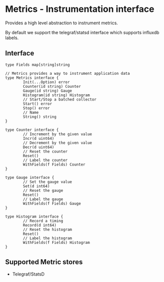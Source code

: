 # Metrics - Instrumentation interface
 
Provides a high level abstraction to instrument metrics.

By default we support the telegraf/statsd interface which supports influxdb labels.

## Interface

```
type Fields map[string]string

// Metrics provides a way to instrument application data
type Metrics interface {
        Init(...Option) error
        Counter(id string) Counter
        Gauge(id string) Gauge
        Histogram(id string) Histogram
        // Start/Stop a batched collector
        Start() error
        Stop() error
        // Name
        String() string
}

type Counter interface {
        // Increment by the given value
        Incr(d uint64)
        // Decrement by the given value
        Decr(d uint64)
        // Reset the counter
        Reset()
        // Label the counter
        WithFields(f Fields) Counter
}

type Gauge interface {
        // Set the gauge value
        Set(d int64)
        // Reset the gauge
        Reset()
        // Label the gauge
        WithFields(f Fields) Gauge
}

type Histogram interface {
        // Record a timing
        Record(d int64)
        // Reset the histogram
        Reset()
        // Label the histogram
        WithFields(f Fields) Histogram
}
```

## Supported Metric stores

- Telegraf/StatsD
